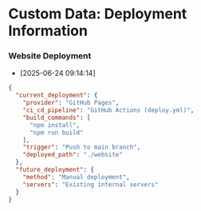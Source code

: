 # Custom Data: Deployment Information

### Website Deployment

*   [2025-06-24 09:14:14]

```json
{
  "current_deployment": {
    "provider": "GitHub Pages",
    "ci_cd_pipeline": "GitHub Actions (deploy.yml)",
    "build_commands": [
      "npm install",
      "npm run build"
    ],
    "trigger": "Push to main branch",
    "deployed_path": "./website"
  },
  "future_deployment": {
    "method": "Manual deployment",
    "servers": "Existing internal servers"
  }
}
```
